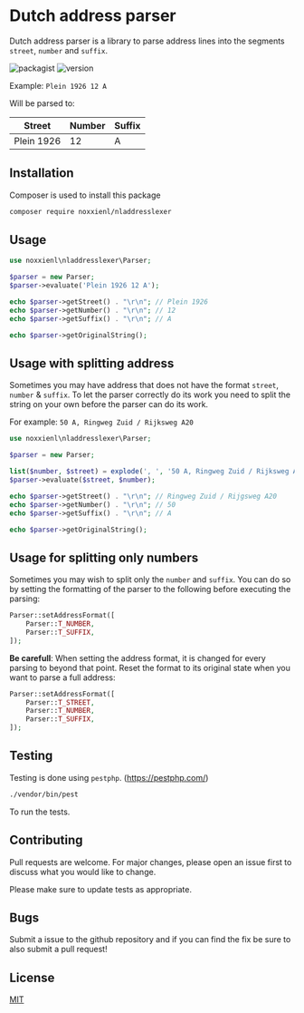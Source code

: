 # Dutch address parser

Dutch address parser is a library to parse address lines into the segments `street`, `number` and `suffix`.

![packagist](https://img.shields.io/packagist/v/noxxienl/nladdresslexer) ![version](https://img.shields.io/github/v/release/noxxienl/nladdresslexer)

Example:
`Plein 1926 12 A`

Will be parsed to:

|Street|Number|Suffix|
|--|---|--|
|Plein 1926|12|A

## Installation

Composer is used to install this package

```bash
composer require noxxienl/nladdresslexer
```

## Usage

```php
use noxxienl\nladdresslexer\Parser;

$parser = new Parser;
$parser->evaluate('Plein 1926 12 A');

echo $parser->getStreet() . "\r\n"; // Plein 1926
echo $parser->getNumber() . "\r\n"; // 12
echo $parser->getSuffix() . "\r\n"; // A

echo $parser->getOriginalString();
```

## Usage with splitting address

Sometimes you may have address that does not have the format `street`, `number` & `suffix`. To let the parser correctly do its work you need to split the string on your own before the parser can do its work.

For example:
`50 A, Ringweg Zuid / Rijksweg A20`

```php
use noxxienl\nladdresslexer\Parser;

$parser = new Parser;

list($number, $street) = explode(', ', '50 A, Ringweg Zuid / Rijksweg A20');
$parser->evaluate($street, $number);

echo $parser->getStreet() . "\r\n"; // Ringweg Zuid / Rijgsweg A20
echo $parser->getNumber() . "\r\n"; // 50
echo $parser->getSuffix() . "\r\n"; // A

echo $parser->getOriginalString();
```

## Usage for splitting only numbers
Sometimes you may wish to split only the `number` and `suffix`. You can do so by setting the formatting of the parser to the following before executing the parsing:
```php
Parser::setAddressFormat([
    Parser::T_NUMBER,
    Parser::T_SUFFIX,
]);
```

**Be carefull**: When setting the address format, it is changed for every parsing to beyond that point. Reset the format to its original
state when you want to parse a full address:

```php
Parser::setAddressFormat([
    Parser::T_STREET,
    Parser::T_NUMBER,
    Parser::T_SUFFIX,
]);
```

## Testing

Testing is done using `pestphp`. (https://pestphp.com/)

```bash
./vendor/bin/pest
```

To run the tests.

## Contributing
Pull requests are welcome. For major changes, please open an issue first to discuss what you would like to change.

Please make sure to update tests as appropriate.

## Bugs
Submit a issue to the github repository and if you can find the fix be sure to also submit a pull request!

## License
[MIT](https://choosealicense.com/licenses/mit/)
